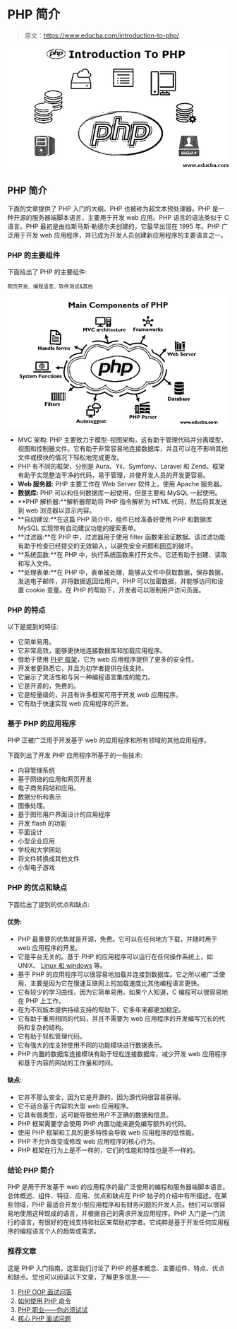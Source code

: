 # PHP 简介

> 原文：<https://www.educba.com/introduction-to-php/>

![Introduction To PHP](img/99253eeb49f568aab2820182b941603d.png)



## PHP 简介

下面的文章提供了 PHP 入门的大纲。PHP 也被称为超文本预处理器。PHP 是一种开源的服务器端脚本语言，主要用于开发 web 应用。PHP 语言的语法类似于 C 语言。PHP 最初是由拉斯马斯·勒德尔夫创建的，它最早出现在 1995 年。PHP 广泛用于开发 web 应用程序，并已成为开发人员创建新应用程序的主要语言之一。

### PHP 的主要组件

下面给出了 PHP 的主要组件:

<small>网页开发、编程语言、软件测试&其他</small>

![Main Components of PHP ](img/e886879e9694a957e2c2b245c718c2bc.png)



*   MVC 架构: PHP 主要致力于模型-视图架构，这有助于管理代码并分离模型、视图和控制器文件。它有助于非常容易地连接数据库，并且可以在不影响其他文件或模块的情况下轻松地完成更改。
*   PHP 有不同的框架，分别是 Aura、Yii、Symfony、Laravel 和 Zend。框架有助于实现整洁干净的代码，易于管理，并使开发人员的开发更容易。
*   **Web 服务器:** PHP 主要工作在 Web Server 软件上，使用 Apache 服务器。
*   **数据库:** PHP 可以和任何数据库一起使用，但是主要和 MySQL 一起使用。
*   **PHP 解析器:**解析器帮助将 PHP 指令解析为 HTML 代码，然后将其发送到 web 浏览器以显示内容。
*   **自动建议:**在这篇 PHP 简介中，组件已经准备好使用 PHP 和数据库 MySQL 实现带有自动建议功能的搜索表单。
*   **过滤器:**在 PHP 中，过滤器用于使用 filter 函数来验证数据。该过滤功能有助于检查已经提交的无效输入，以避免安全问题和[网页](https://www.educba.com/web-page-design-layout/)的破坏。
*   **系统函数:**在 PHP 中，执行系统函数来打开文件。它还有助于创建、读取和写入文件。
*   **处理表单:**在 PHP 中，表单被处理，能够从文件中获取数据，保存数据，发送电子邮件，并将数据返回给用户。PHP 可以加密数据，并能够访问和设置 cookie 变量。在 PHP 的帮助下，开发者可以限制用户访问页面。

### PHP 的特点

以下是提到的特征:

*   它简单易用。
*   它非常高效，能够更快地连接数据库和加载应用程序。
*   借助于使用 [PHP 框架](https://www.educba.com/php-frameworks/)，它为 web 应用程序提供了更多的安全性。
*   开发者更熟悉它，并且为初学者提供在线支持。
*   它展示了灵活性和与另一种编程语言集成的能力。
*   它是开源的，免费的。
*   它是轻量级的，并且有许多框架可用于开发 web 应用程序。
*   它有助于快速实现 web 应用程序的开发。

### 基于 PHP 的应用程序

PHP 正被广泛用于开发基于 web 的应用程序和所有领域的其他应用程序。

下面列出了开发 PHP 应用程序所基于的一些技术:

*   内容管理系统
*   基于网络的应用和网页开发
*   电子商务网站和应用。
*   数据分析和表示
*   图像处理。
*   基于图形用户界面设计的应用程序
*   开发 flash 的功能
*   平面设计
*   小型企业应用
*   学校和大学网站
*   将文件转换成其他文件
*   小型电子游戏

### PHP 的优点和缺点

下面给出了提到的优点和缺点:

#### 优势:

*   PHP 最重要的优势就是开源，免费。它可以在任何地方下载，并随时用于 web 应用程序的开发。
*   它是平台无关的。基于 PHP 的应用程序可以运行在任何操作系统上，如 UNIX、 [Linux 和 windows](https://www.educba.com/linux-vs-windows-server/) 等。
*   基于 PHP 的应用程序可以很容易地加载并连接到数据库。它之所以被广泛使用，主要是因为它在慢速互联网上的加载速度比其他编程语言更快。
*   它有较少的学习曲线，因为它简单易用。如果个人知道，C 编程可以很容易地在 PHP 上工作。
*   在为不同版本提供持续支持的帮助下，它多年来都更加稳定。
*   它有助于重用相同的代码，并且不需要为 web 应用程序的开发编写冗长的代码和复杂的结构。
*   它有助于轻松管理代码。
*   它有强大的库支持使用不同的功能模块进行数据表示。
*   PHP 内置的数据库连接模块有助于轻松连接数据库，减少开发 web 应用程序和基于内容的网站的工作量和时间。

#### 缺点:

*   它并不那么安全，因为它是开源的，因为源代码很容易获得。
*   它不适合基于内容的大型 web 应用程序。
*   它具有弱类型，这可能导致给用户不正确的数据和信息。
*   PHP 框架需要学会使用 PHP 内置功能来避免编写额外的代码。
*   使用 PHP 框架和工具的更多特性会导致 web 应用程序的低性能。
*   PHP 不允许改变或修改 web 应用程序的核心行为。
*   PHP 框架在行为上是不一样的，它们的性能和特性也是不一样的。

### 结论 PHP 简介

PHP 是用于开发基于 web 的应用程序的最广泛使用的编程和服务器端脚本语言。总体概述、组件、特征、应用、优点和缺点在 PHP 帖子的介绍中有所描述。在某些领域，PHP 最适合开发小型应用程序和有财务问题的开发人员。他们可以很容易地使用这种现成的语言，并根据自己的需求开发应用程序。PHP 入门是一门流行的语言，有很好的在线支持和社区来帮助初学者。它纯粹是基于开发任何应用程序的编程语言个人的趋势或需求。

### 推荐文章

这是 PHP 入门指南。这里我们讨论了 PHP 的基本概念、主要组件、特点、优点和缺点。您也可以阅读以下文章，了解更多信息——

1.  [PHP OOP 面试问答](https://www.educba.com/php-oop-interview-questions/)
2.  [如何使用 PHP 命令](https://www.educba.com/php-commands/)
3.  [PHP 职业——你必须试试](https://www.educba.com/career-in-php/)
4.  [核心 PHP 面试问题](https://www.educba.com/core-php-interview-questions/)





